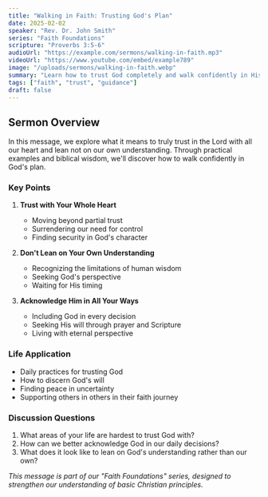 ```yaml
---
title: "Walking in Faith: Trusting God's Plan"
date: 2025-02-02
speaker: "Rev. Dr. John Smith"
series: "Faith Foundations"
scripture: "Proverbs 3:5-6"
audioUrl: "https://example.com/sermons/walking-in-faith.mp3"
videoUrl: "https://www.youtube.com/embed/example789"
image: "/uploads/sermons/walking-in-faith.webp"
summary: "Learn how to trust God completely and walk confidently in His plan for your life, even when the path seems unclear."
tags: ["faith", "trust", "guidance"]
draft: false
---
```


## Sermon Overview

In this message, we explore what it means to truly trust in the Lord with all our heart and lean not on our own understanding. Through practical examples and biblical wisdom, we'll discover how to walk confidently in God's plan.

### Key Points

1. **Trust with Your Whole Heart**
   - Moving beyond partial trust
   - Surrendering our need for control
   - Finding security in God's character

2. **Don't Lean on Your Own Understanding**
   - Recognizing the limitations of human wisdom
   - Seeking God's perspective
   - Waiting for His timing

3. **Acknowledge Him in All Your Ways**
   - Including God in every decision
   - Seeking His will through prayer and Scripture
   - Living with eternal perspective

### Life Application

- Daily practices for trusting God
- How to discern God's will
- Finding peace in uncertainty
- Supporting others in others in their faith journey

### Discussion Questions

1. What areas of your life are hardest to trust God with?
2. How can we better acknowledge God in our daily decisions?
3. What does it look like to lean on God's understanding rather than our own?

*This message is part of our "Faith Foundations" series, designed to strengthen our understanding of basic Christian principles.*